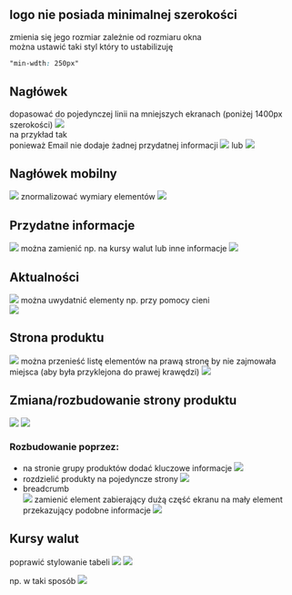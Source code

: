 ## logo nie posiada minimalnej szerokości
zmienia się jego rozmiar zależnie od rozmiaru okna<br>
można ustawić taki styl który to ustabilizuję
```css
"min-wdth: 250px"
```

## Nagłówek
dopasować do pojedynczej linii na mniejszych ekranach 
(poniżej 1400px szerokości)
![](header1.png)<br>
na przykład tak<br>
ponieważ Email nie dodaje żadnej przydatnej informacji
![](header1-fix1.png)
lub
![](header1-fix2.png)

## Nagłówek mobilny
![](mobile-header.png)
znormalizować wymiary elementów
![](mobile-header-fix.png)


## Przydatne informacje
![](przydatne-informacje.png)
można zamienić np. na kursy walut lub inne informacje
![](przydatne-informacje-fix-kursy-walut.png)

## Aktualności
![](aktualnosci.png)
można uwydatnić elementy np. przy pomocy cieni<br>
![](aktualnosci-fix.png)

## Strona produktu
![](strona-produktu1.png)
można przenieść listę elementów na prawą stronę by nie zajmowała miejsca (aby była przyklejona do prawej krawędzi)
![](strona-produktu-fix.png)

## Zmiana/rozbudowanie strony produktu
![](kredyty.png)
![](kredyt-got.png)

### Rozbudowanie poprzez:
- na stronie grupy produktów dodać kluczowe informacje 
![](kredyty-fix.png)
- rozdzielić produkty na pojedyncze strony
![](kredyt-got-fix.png)
- breadcrumb<br>
![](kredyty1.png)
zamienić element zabierający dużą część ekranu na mały element przekazujący podobne informacje
![](breadcrumb-fix.png)

## Kursy walut
poprawić stylowanie tabeli
![](kursy-walut.png)
![](mobile-kursy-walut.png)

np. w taki sposób
![](przydatne-informacje-fix-kursy-walut.png)